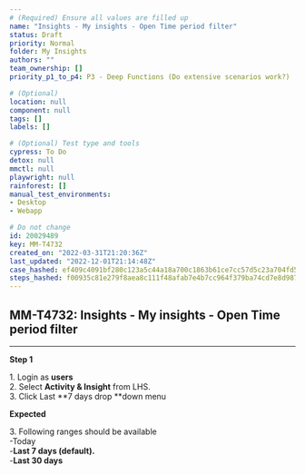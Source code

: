 ```yaml
---
# (Required) Ensure all values are filled up
name: "Insights - My insights - Open Time period filter"
status: Draft
priority: Normal
folder: My Insights
authors: ""
team_ownership: []
priority_p1_to_p4: P3 - Deep Functions (Do extensive scenarios work?)

# (Optional)
location: null
component: null
tags: []
labels: []

# (Optional) Test type and tools
cypress: To Do
detox: null
mmctl: null
playwright: null
rainforest: []
manual_test_environments: 
- Desktop
- Webapp

# Do not change
id: 20029489
key: MM-T4732
created_on: "2022-03-31T21:20:36Z"
last_updated: "2022-12-01T21:14:48Z"
case_hashed: ef409c4091bf280c123a5c44a18a700c1863b61ce7cc57d5c23a704fd54c03b1f1949a71834e108e5e4a1bb118e988d3
steps_hashed: f00935c81e279f8aea8c111f48afab7e4b7cc964f379ba74cd7e8d987be311677075f07d10c31037d90845424861124c
---
```


<!-- (Auto-generated) Based on frontmatter's "key" and "name" -->

## MM-T4732: Insights - My insights - Open Time period filter

---

**Step 1**

1\. Login as **users**\
2\. Select **Activity & Insight** from LHS.\
3\. Click Last \*\*7 days drop \*\*down menu

**Expected**

3\. Following ranges should be available\
\-Today\
\-**Last 7 days (default).**\
\-**Last 30 days**
